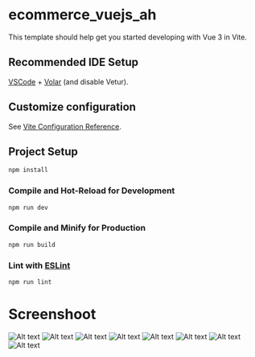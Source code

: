 # ecommerce_vuejs_ah

This template should help get you started developing with Vue 3 in Vite.

## Recommended IDE Setup

[VSCode](https://code.visualstudio.com/) + [Volar](https://marketplace.visualstudio.com/items?itemName=Vue.volar) (and disable Vetur).

## Customize configuration

See [Vite Configuration Reference](https://vite.dev/config/).

## Project Setup

```sh
npm install
```

### Compile and Hot-Reload for Development

```sh
npm run dev
```

### Compile and Minify for Production

```sh
npm run build
```

### Lint with [ESLint](https://eslint.org/)

```sh
npm run lint
```

# Screenshoot

![Alt text](screenshoot/1.png)
![Alt text](screenshoot/3.png)
![Alt text](screenshoot/2.png)
![Alt text](screenshoot/4.png)
![Alt text](screenshoot/5.png)
![Alt text](screenshoot/6.png)
![Alt text](screenshoot/7.png)
![Alt text](screenshoot/8.png)
